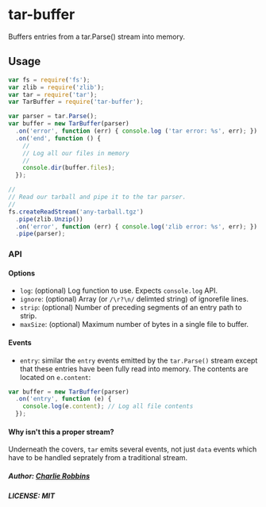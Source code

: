 # tar-buffer

Buffers entries from a tar.Parse() stream into memory.

## Usage

``` js
var fs = require('fs');
var zlib = require('zlib');
var tar = require('tar');
var TarBuffer = require('tar-buffer');

var parser = tar.Parse();
var buffer = new TarBuffer(parser)
  .on('error', function (err) { console.log ('tar error: %s', err); })
  .on('end', function () {
    //
    // Log all our files in memory
    //
    console.dir(buffer.files);
  });

//
// Read our tarball and pipe it to the tar parser.
//
fs.createReadStream('any-tarball.tgz')
  .pipe(zlib.Unzip())
  .on('error', function (err) { console.log('zlib error: %s', err); })
  .pipe(parser);
```

### API

#### Options

- `log`: (optional) Log function to use. Expects `console.log` API.
- `ignore`: (optional) Array (or `/\r?\n/` delimted string) of ignorefile lines.
- `strip`: (optional) Number of preceding segments of an entry path to strip.
- `maxSize`: (optional) Maximum number of bytes in a single file to buffer.

#### Events
- `entry`: similar the `entry` events emitted by the `tar.Parse()` stream except that these entries have been fully read into memory. The contents are located on `e.content`:
``` js
var buffer = new TarBuffer(parser)
  .on('entry', function (e) {
    console.log(e.content); // Log all file contents
  });
```

#### Why isn't this a proper stream?

Underneath the covers, `tar` emits several events, not just `data` events which have to be handled seprately from a traditional stream.

##### Author: [Charlie Robbins](https://github.com/indexzero)
##### LICENSE: MIT
